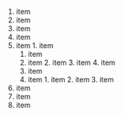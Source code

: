 1. item
2. item
3. item
  1. item
  2. item
    1. item
      1. item
      2. item
    2. item
    3. item
    4. item
      1. item
        1. item
          1. item
          2. item
          3. item
4. item
5. item
6. item

